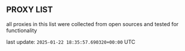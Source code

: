 ## PROXY LIST

all proxies in this list were collected from open sources and tested for functionality

last update: `2025-01-22 18:35:57.690320+00:00` UTC
